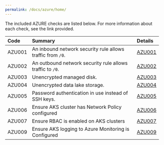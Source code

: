 ```yaml
---
permalink: /docs/azure/home/
---
```


The included AZURE checks are listed below. For more information about each check, see the link provided.

| Code  | Summary | Details |
|:-------|:-------------|:----------|
|AZU001|An inbound network security rule allows traffic from `/0`.|[AZU001](/docs/azure/AZU001)|
|AZU002|An outbound network security rule allows traffic to `/0`.|[AZU002](/docs/azure/AZU002)|
|AZU003|Unencrypted managed disk.|[AZU003](/docs/azure/AZU003)|
|AZU004|Unencrypted data lake storage.|[AZU004](/docs/azure/AZU004)|
|AZU005|Password authentication in use instead of SSH keys.|[AZU005](/docs/azure/AZU005)|
|AZU006|Ensure AKS cluster has Network Policy configured|[AZU006](/docs/azure/AZU006)|
|AZU007|Ensure RBAC is enabled on AKS clusters|[AZU007](/docs/azure/AZU007)|
|AZU009|Ensure AKS logging to Azure Monitoring is Configured|[AZU009](/docs/azure/AZU009)|

